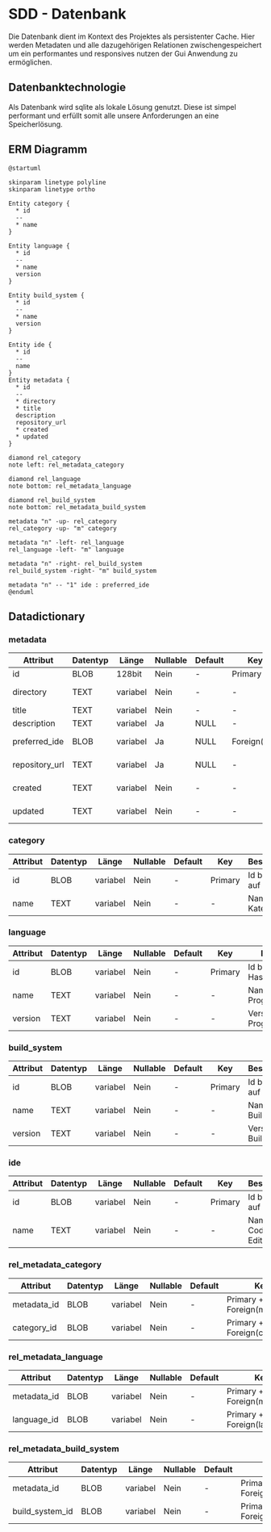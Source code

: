# SDD - Datenbank

Die Datenbank dient im Kontext des Projektes als persistenter Cache. Hier werden Metadaten und alle dazugehörigen Relationen zwischengespeichert um ein performantes und responsives nutzen der Gui Anwendung zu ermöglichen.

## Datenbanktechnologie

Als Datenbank wird sqlite als lokale Lösung genutzt. Diese ist simpel performant und erfüllt somit alle unsere Anforderungen an eine Speicherlösung.

## ERM Diagramm

```plantuml
@startuml

skinparam linetype polyline
skinparam linetype ortho

Entity category {
  * id
  --
  * name
}

Entity language {
  * id
  --
  * name
  version
}

Entity build_system {
  * id
  --
  * name
  version
}

Entity ide {
  * id
  --
  name
}
Entity metadata {
  * id
  --
  * directory
  * title
  description
  repository_url
  * created
  * updated
}

diamond rel_category
note left: rel_metadata_category

diamond rel_language
note bottom: rel_metadata_language

diamond rel_build_system
note bottom: rel_metadata_build_system

metadata "n" -up- rel_category
rel_category -up- "m" category

metadata "n" -left- rel_language
rel_language -left- "m" language

metadata "n" -right- rel_build_system
rel_build_system -right- "m" build_system

metadata "n" -- "1" ide : preferred_ide
@enduml
```

## Datadictionary

### metadata

| Attribut       | Datentyp | Länge    | Nullable | Default | Key          | Beschreibung                               |
|----------------|----------|----------|----------|---------|--------------|--------------------------------------------|
| id             | BLOB     | 128bit   | Nein     | \-      | Primary      | UUIDv4                                     |
| directory      | TEXT     | variabel | Nein     | \-      | \-           | Lokales Verzeichnis des Manifestes         |
| title          | TEXT     | variabel | Nein     | \-      | \-           | Titel des Projektes                        |
| description    | TEXT     | variabel | Ja       | NULL    | \-           | Beschreibung                               |
| preferred_ide  | BLOB     | variabel | Ja       | NULL    | Foreign(Ide) | Id des bevorzugten Code Editor/Ide         |
| repository_url | TEXT     | variabel | Ja       | NULL    | \-           | URL des remote git repositorys             |
| created        | TEXT     | variabel | Nein     | \-      | \-           | Erstellzeipunkt in ISO 8601 Format         |
| updated        | TEXT     | variabel | Nein     | \-      | \-           | Aktualisierungszeipunkt in ISO 8601 Format |

### category

| Attribut | Datentyp | Länge    | Nullable | Default | Key     | Beschreibung          |
|----------|----------|----------|----------|---------|---------|-----------------------|
| id       | BLOB     | variabel | Nein     | \-      | Primary | Id basierend auf Hash |
| name     | TEXT     | variabel | Nein     | \-      | \-      | Name der Kategorie    |

### language

| Attribut | Datentyp | Länge    | Nullable | Default | Key     | Beschreibung                   |
|----------|----------|----------|----------|---------|---------|--------------------------------|
| id       | BLOB     | variabel | Nein     | \-      | Primary | Id basierend auf Hash          |
| name     | TEXT     | variabel | Nein     | \-      | \-      | Name der Programmiersprache    |
| version  | TEXT     | variabel | Nein     | \-      | \-      | Version der Programmiersprache |

### build_system

| Attribut | Datentyp | Länge    | Nullable | Default | Key     | Beschreibung              |
|----------|----------|----------|----------|---------|---------|---------------------------|
| id       | BLOB     | variabel | Nein     | \-      | Primary | Id basierend auf Hash     |
| name     | TEXT     | variabel | Nein     | \-      | \-      | Name des Build Systems    |
| version  | TEXT     | variabel | Nein     | \-      | \-      | Version des Build Systems |

### ide

| Attribut | Datentyp | Länge    | Nullable | Default | Key     | Beschreibung              |
|----------|----------|----------|----------|---------|---------|---------------------------|
| id       | BLOB     | variabel | Nein     | \-      | Primary | Id basierend auf Hash     |
| name     | TEXT     | variabel | Nein     | \-      | \-      | Name des Code Editors/Ide |

### rel_metadata_category

| Attribut    | Datentyp | Länge    | Nullable | Default | Key                         | Beschreibung |
|-------------|----------|----------|----------|---------|-----------------------------|--------------|
| metadata_id | BLOB     | variabel | Nein     | \-      | Primary + Foreign(metadata) | Metadata Id  |
| category_id | BLOB     | variabel | Nein     | \-      | Primary + Foreign(category) | Category Id  |

### rel_metadata_language

| Attribut    | Datentyp | Länge    | Nullable | Default | Key                         | Beschreibung |
|-------------|----------|----------|----------|---------|-----------------------------|--------------|
| metadata_id | BLOB     | variabel | Nein     | \-      | Primary + Foreign(metadata) | Metadata Id  |
| language_id | BLOB     | variabel | Nein     | \-      | Primary + Foreign(language) | Language Id  |

### rel_metadata_build_system

| Attribut        | Datentyp | Länge    | Nullable | Default | Key                             | Beschreibung    |
|-----------------|----------|----------|----------|---------|---------------------------------|-----------------|
| metadata_id     | BLOB     | variabel | Nein     | \-      | Primary + Foreign(metadata)     | Metadata Id     |
| build_system_id | BLOB     | variabel | Nein     | \-      | Primary + Foreign(build_system) | Build System Id |
